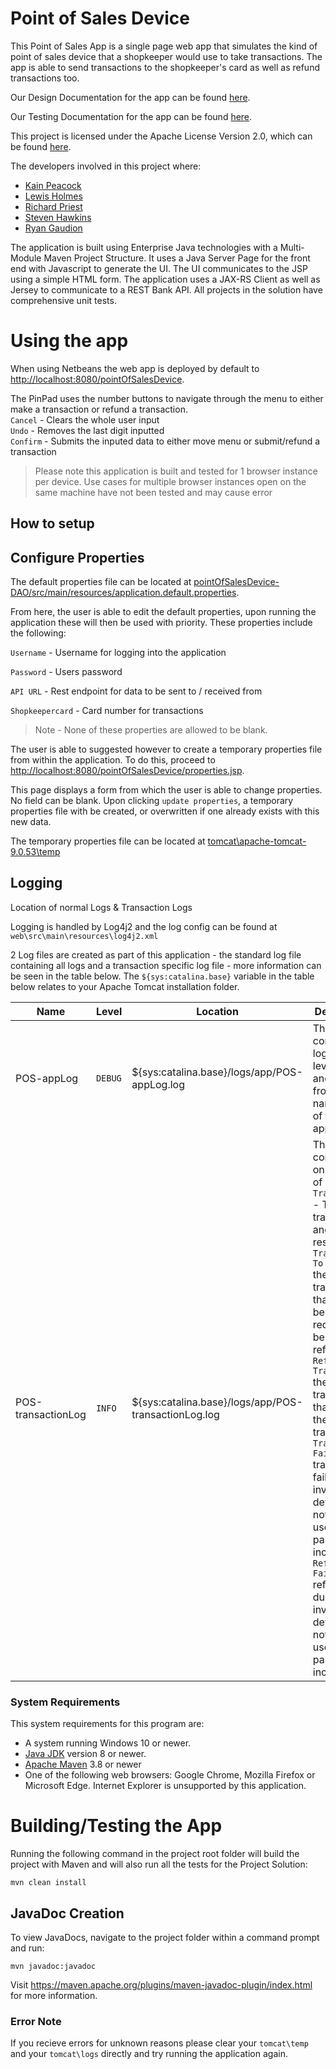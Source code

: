 
# Point of Sales Device
This Point of Sales App is a single page web app that simulates the kind of point of sales device that a shopkeeper would use to take transactions. The app is able to send transactions to the shopkeeper's card as well as refund transactions too.

Our Design Documentation for the app can be found [here](https://github.com/RyanGaudion/COM528-Assignment1/blob/dev/documentation/designDoc.md).

Our Testing Documentation for the app can be found [here](https://github.com/RyanGaudion/COM528-Assignment1/blob/dev/documentation/testDoc.md).

This project is licensed under the Apache License Version 2.0, which can be found [here](https://github.com/RyanGaudion/COM528-Assignment1/blob/dev/LICENSE).

The developers involved in this project where:
- [Kain Peacock](https://github.com/kvpeacock)
- [Lewis Holmes](https://github.com/lewis-holmes-98)
- [Richard Priest](https://github.com/RPriestUK)
- [Steven Hawkins](https://github.com/5hawks48)
- [Ryan Gaudion](https://github.com/RyanGaudion)

The application is built using Enterprise Java technologies with a Multi-Module Maven Project Structure. It uses a Java Server Page for the front end with Javascript to generate the UI. The UI communicates to the JSP using a simple HTML form. The application uses a JAX-RS Client as well as Jersey to communicate to a REST Bank API. All projects in the solution have comprehensive unit tests. 

# Using the app
When using Netbeans the web app is deployed by default to [http://localhost:8080/pointOfSalesDevice](http://localhost:8080/pointOfSalesDevice).

The PinPad uses the number buttons to navigate through the menu to either make a transaction or refund a transaction.  
`Cancel` - Clears the whole user input  
`Undo` - Removes the last digit inputted  
`Confirm` - Submits the inputed data to either move menu or submit/refund a transaction  

> Please note this application is built and tested for 1 browser instance per device. Use cases for multiple browser instances open on the same machine have not been tested and may cause error

## How to setup


## Configure Properties

The default properties file can be located at [pointOfSalesDevice-DAO/src/main/resources/application.default.properties](pointOfSalesDevice-DAO/src/main/resources/application.default.properties).

From here, the user is able to edit the default properties, upon running the application these will then be used with priority. These properties include the following:

`Username` - Username for logging into the application

`Password` - Users password

`API URL` - Rest endpoint for data to be sent to / received from

`Shopkeepercard` - Card number for transactions

> Note - None of these properties are allowed to be blank.

The user is able to suggested however to create a temporary properties file from within the application. To do this, proceed to [http://localhost:8080/pointOfSalesDevice/properties.jsp](http://localhost:8080/pointOfSalesDevice/properties.jsp). 

This page displays a form from which the user is able to change properties. No field can be blank. Upon clicking `update properties`, a temporary properties file with be created, or overwritten if one already exists with this new data. 

The temporary properties file can be located at [tomcat\apache-tomcat-9.0.53\temp](tomcat\apache-tomcat-9.0.53\temp)


## Logging
Location of normal Logs & Transaction Logs

Logging is handled by Log4j2 and the log config can be found at `web\src\main\resources\log4j2.xml`

2 Log files are created as part of this application - the standard log file containing all logs and a transaction specific log file - more information can be seen in the table below. The `${sys:catalina.base}` variable in the table below relates to your Apache Tomcat installation folder.

| Name      | Level | Location | Description |
| ----------- | ----------- |----------- | ----------- |
| POS-appLog      | `DEBUG` | ${sys:catalina.base}/logs/app/POS-appLog.log       | This contains all logs from level Debug and above from all namespaces of the application | 
| POS-transactionLog   | `INFO` | ${sys:catalina.base}/logs/app/POS-transactionLog.log        | This contains only 5 types of logs. `Sent Transaction` - The transaction and it's response. `Transaction To Refund` the transaction that has been requested to be refunded. `Refund Transaction` the new transaction that refunds the previous transaction. `Transaction Failed` transaction failed due to invalid details (card not found or username & password incorrect). `Refund Failed` refund failed due to invalid details (card not found or username & password incorrect). |

### System Requirements
This system requirements for this program are:
- A system running Windows 10 or newer.
- [Java JDK](https://www.oracle.com/java/technologies/downloads/#java8) version 8 or newer.
- [Apache Maven](https://maven.apache.org/install.html) 3.8 or newer
- One of the following web browsers: Google Chrome, Mozilla Firefox or Microsoft Edge. Internet Explorer is unsupported by this application.

# Building/Testing the App
Running the following command in the project root folder will build the project with Maven and will also run all the tests for the Project Solution:

`mvn clean install`

## JavaDoc Creation
To view JavaDocs, navigate to the project folder within a command prompt and run:

`mvn javadoc:javadoc`

Visit https://maven.apache.org/plugins/maven-javadoc-plugin/index.html for more information.

### Error Note

If you recieve errors for unknown reasons please clear your `tomcat\temp` and your `tomcat\logs` directly and try running the application again.

